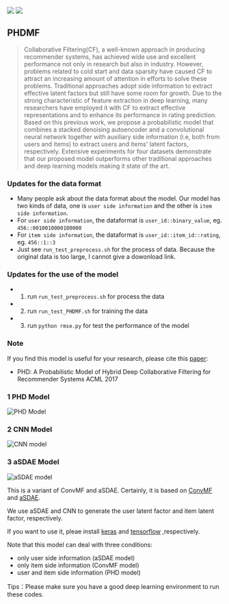 [![](https://jaywcjlove.github.io/sb/ico/awesome.svg)](#) [![](https://jaywcjlove.github.io/sb/license/mit.svg)](#)

## PHDMF

> Collaborative Filtering(CF), a well-known approach in producing recommender systems,
has achieved wide use and excellent performance not only in research but also in industry.
However, problems related to cold start and data sparsity have caused CF to attract an
increasing amount of attention in efforts to solve these problems. Traditional approaches
adopt side information to extract effective latent factors but still have some room for
growth. Due to the strong characteristic of feature extraction in deep learning, many
researchers have employed it with CF to extract effective representations and to enhance its
performance in rating prediction. Based on this previous work, we propose a probabilistic
model that combines a stacked denoising autoencoder and a convolutional neural network
together with auxiliary side information (i.e, both from users and items) to extract users and
items' latent factors, respectively. Extensive experiments for four datasets demonstrate that
our proposed model outperforms other traditional approaches and deep learning models
making it state of the art.

### Updates for the data format
- Many people ask about the data format about the model. Our model has two kinds of data, one is `user side information` and the other is `item side information`.
- For `user side information`, the dataformat is `user_id::binary_value`, eg. `456::0010010000100000`
- For `item side information`, the dataformat is `user_id::item_id::rating`, eg. `456::1::3`
- Just see `run_test_preprocess.sh` for the process of data. Because the original data is too large, I cannot give a dowonload link.

### Updates for the use of the model
- 1. run `run_test_preprocess.sh` for process the data
- 2. run `run_test_PHDMF.sh` for training the data
- 3. run `python rmse.py` for test the performance of the model


### Note
If you find this model is useful for your research, please cite this [paper](http://proceedings.mlr.press/v77/liu17a/liu17a.pdf):
- PHD: A Probabilistic Model of Hybrid Deep Collaborative Filtering for Recommender Systems ACML 2017

### 1 PHD Model
![PHD Model](https://github.com/daicoolb/PHDMF/blob/master/PHD.png)

### 2 CNN Model
![CNN model](https://github.com/daicoolb/PHDMF/blob/master/CNN.png)

### 3 aSDAE Model
![aSDAE model](https://github.com/daicoolb/PHDMF/blob/master/aSDAE.png)

This is a variant of ConvMF and aSDAE. Certainly, it is based on [ConvMF](http://dm.postech.ac.kr/~cartopy/ConvMF/) and [aSDAE](https://www.aaai.org/ocs/index.php/AAAI/AAAI17/paper/download/14676/13916).

We use aSDAE and CNN to generate the user latent factor and item latent factor, respectively.

If you want to use it, pleae install [keras](keras.io) and [tensorflow](http://tensorflow.org/) ,respectively.

Note that this model can deal with three conditions: 
- only user side information (aSDAE model)
- only item side information (ConvMF model)
- user and item side information (PHD model)

Tips：Please make sure you have a good deep learning environment to run these codes.
